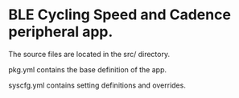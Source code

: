 # BLE Cycling Speed and Cadence peripheral app.

The source files are located in the src/ directory.

pkg.yml contains the base definition of the app.

syscfg.yml contains setting definitions and overrides.


